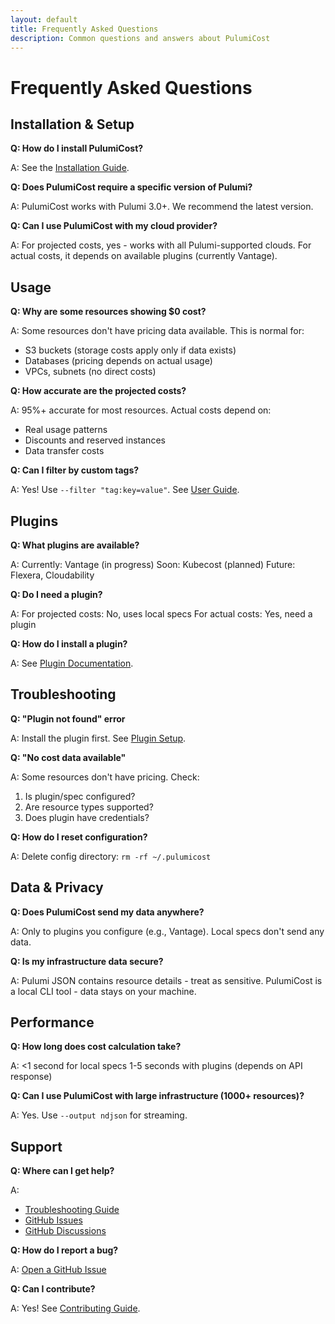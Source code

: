 ```yaml
---
layout: default
title: Frequently Asked Questions
description: Common questions and answers about PulumiCost
---
```


# Frequently Asked Questions

## Installation & Setup

**Q: How do I install PulumiCost?**

A: See the [Installation Guide](../getting-started/installation.md).

**Q: Does PulumiCost require a specific version of Pulumi?**

A: PulumiCost works with Pulumi 3.0+. We recommend the latest version.

**Q: Can I use PulumiCost with my cloud provider?**

A: For projected costs, yes - works with all Pulumi-supported clouds.
For actual costs, it depends on available plugins (currently Vantage).

## Usage

**Q: Why are some resources showing $0 cost?**

A: Some resources don't have pricing data available. This is normal for:
- S3 buckets (storage costs apply only if data exists)
- Databases (pricing depends on actual usage)
- VPCs, subnets (no direct costs)

**Q: How accurate are the projected costs?**

A: 95%+ accurate for most resources. Actual costs depend on:
- Real usage patterns
- Discounts and reserved instances
- Data transfer costs

**Q: Can I filter by custom tags?**

A: Yes! Use `--filter "tag:key=value"`. See [User Guide](../guides/user-guide.md).

## Plugins

**Q: What plugins are available?**

A: Currently: Vantage (in progress)
Soon: Kubecost (planned)
Future: Flexera, Cloudability

**Q: Do I need a plugin?**

A: For projected costs: No, uses local specs
For actual costs: Yes, need a plugin

**Q: How do I install a plugin?**

A: See [Plugin Documentation](../plugins/).

## Troubleshooting

**Q: "Plugin not found" error**

A: Install the plugin first. See [Plugin Setup](../plugins/vantage/setup.md).

**Q: "No cost data available"**

A: Some resources don't have pricing. Check:
1. Is plugin/spec configured?
2. Are resource types supported?
3. Does plugin have credentials?

**Q: How do I reset configuration?**

A: Delete config directory: `rm -rf ~/.pulumicost`

## Data & Privacy

**Q: Does PulumiCost send my data anywhere?**

A: Only to plugins you configure (e.g., Vantage).
Local specs don't send any data.

**Q: Is my infrastructure data secure?**

A: Pulumi JSON contains resource details - treat as sensitive.
PulumiCost is a local CLI tool - data stays on your machine.

## Performance

**Q: How long does cost calculation take?**

A: <1 second for local specs
1-5 seconds with plugins (depends on API response)

**Q: Can I use PulumiCost with large infrastructure (1000+ resources)?**

A: Yes. Use `--output ndjson` for streaming.

## Support

**Q: Where can I get help?**

A: 
- [Troubleshooting Guide](troubleshooting.md)
- [GitHub Issues](https://github.com/rshade/pulumicost-core/issues)
- [GitHub Discussions](https://github.com/rshade/pulumicost-core/discussions)

**Q: How do I report a bug?**

A: [Open a GitHub Issue](https://github.com/rshade/pulumicost-core/issues/new)

**Q: Can I contribute?**

A: Yes! See [Contributing Guide](contributing.md).

